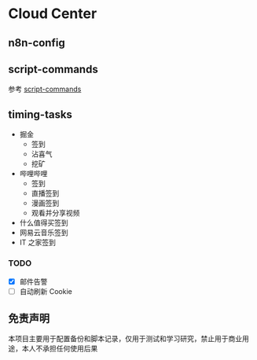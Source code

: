 # Cloud Center

## n8n-config

## script-commands

参考 [script-commands](https://github.com/raycast/script-commands)

## timing-tasks

- 掘金
    - 签到
    - 沾喜气
    - 挖矿
- 哔哩哔哩
    - 签到
    - 直播签到
    - 漫画签到
    - 观看并分享视频
- 什么值得买签到
- 网易云音乐签到
- IT 之家签到

### TODO

- [x] 邮件告警
- [ ] 自动刷新 Cookie

## 免责声明

本项目主要用于配置备份和脚本记录，仅用于测试和学习研究，禁止用于商业用途，本人不承担任何使用后果
